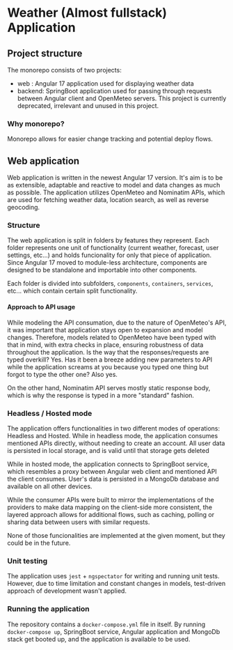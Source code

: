 # Weather (Almost fullstack) Application

## Project structure

The monorepo consists of two projects:

- web : Angular 17 application used for displaying weather data
- backend: SpringBoot application used for passing through requests between Angular client and OpenMeteo servers. This project is currently deprecated, irrelevant and unused in this project.

### Why monorepo?

Monorepo allows for easier change tracking and potential deploy flows.

## Web application

Web application is written in the newest Angular 17 version. It's aim is to be as extensible, adaptable and reactive to model and data changes as much as possible.
The application utilizes OpenMeteo and Nominatim APIs, which are used for fetching weather data, location search, as well as reverse geocoding.

### Structure

The web application is split in folders by features they represent. Each folder represents one unit of functionality (current weather, forecast, user settings, etc...) and holds funcionality for only that piece of application.
Since Angular 17 moved to module-less architecture, components are designed to be standalone and importable into other components.

Each folder is divided into subfolders, `components`, `containers`, `services`, etc... which contain certain split functionality.

#### Approach to API usage

While modeling the API consumation, due to the nature of OpenMeteo's API, it was important that application stays open to expansion and model changes. Therefore, models related to OpenMeteo have been typed with that in mind,
with extra checks in place, ensuring robustness of data throughout the application. Is the way that the responses/requests are typed overkill? Yes. Has it been a breeze adding new parameters to API while the application screams
at you because you typed one thing but forgot to type the other one? Also yes.

On the other hand, Nominatim API serves mostly static response body, which is why the response is typed in a more "standard" fashion.

### Headless / Hosted mode

The application offers functionalities in two different modes of operations: Headless and Hosted.
While in headless mode, the application consumes mentioned APIs directly, without needing to create an account. All user data is persisted in local storage, and is valid until that storage gets deleted

While in hosted mode, the application connects to SpringBoot service, which resembles a proxy between Angular web client and mentioned API the client consumes. User's data is persisted in a MongoDb database and available on all other devices.

While the consumer APIs were built to mirror the implementations of the providers to make data mapping on the client-side more consistent, the layered approach allows for additional flows, such as caching, polling or sharing data between users with similar requests.

None of those funcionalities are implemented at the given moment, but they could be in the future.

### Unit testing

The application uses `jest` + `ngspectator` for writing and running unit tests. However, due to time limitation and constant changes in models, test-driven approach of development wasn't applied.

### Running the application

The repository contains a `docker-compose.yml` file in itself. By running `docker-compose up`, SpringBoot service, Angular application and MongoDb stack get booted up, and the application is available to be used.
